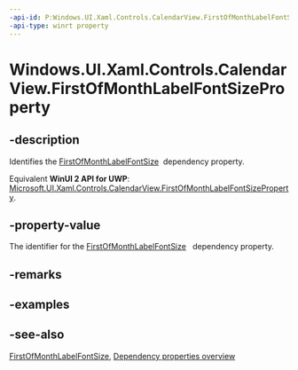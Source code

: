 ```yaml
---
-api-id: P:Windows.UI.Xaml.Controls.CalendarView.FirstOfMonthLabelFontSizeProperty
-api-type: winrt property
---
```


<!-- Property syntax
public Windows.UI.Xaml.DependencyProperty FirstOfMonthLabelFontSizeProperty { get; }
-->

# Windows.UI.Xaml.Controls.CalendarView.FirstOfMonthLabelFontSizeProperty

## -description
Identifies the [FirstOfMonthLabelFontSize](calendarview_firstofmonthlabelfontsize.md)  dependency property.

Equivalent **WinUI 2 API for UWP**: [Microsoft.UI.Xaml.Controls.CalendarView.FirstOfMonthLabelFontSizeProperty](/windows/winui/api/microsoft.ui.xaml.controls.calendarview.firstofmonthlabelfontsizeproperty).

## -property-value
The identifier for the [FirstOfMonthLabelFontSize](calendarview_firstofmonthlabelfontsize.md)   dependency property.

## -remarks

## -examples

## -see-also
[FirstOfMonthLabelFontSize](calendarview_firstofmonthlabelfontsize.md), [Dependency properties overview](/windows/uwp/xaml-platform/dependency-properties-overview)
